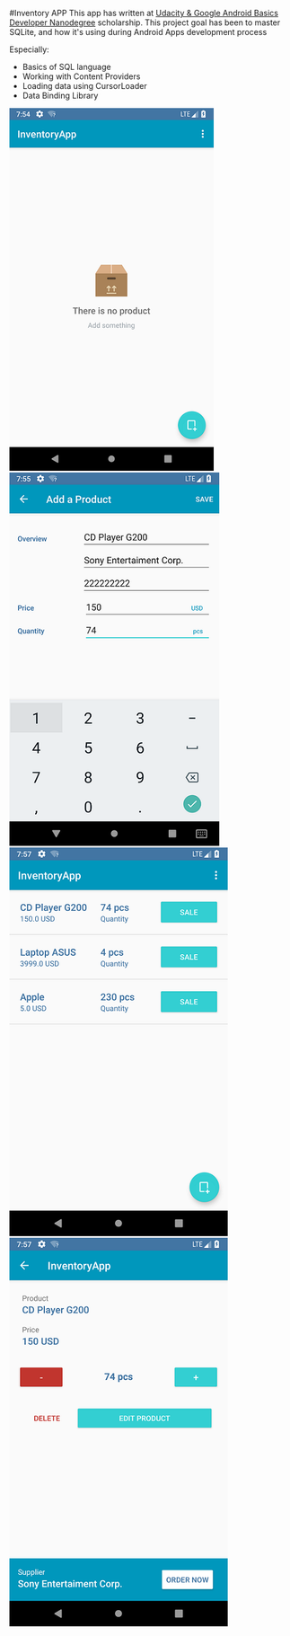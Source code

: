 #Inventory APP
This app has written at [Udacity & Google Android Basics Developer Nanodegree](https://eu.udacity.com/course/android-basics-nanodegree-by-google--nd803) scholarship.
This project goal has been to master SQLite, and how it's using during Android Apps development process
 
 Especially:
 * Basics of SQL language
 * Working with Content Providers
 * Loading data using CursorLoader
 * Data Binding Library
 
 ![Alt text](/screenshots/inventory_app1.png?raw=true "Inventory app - screenshot 1")
 ![Alt text](/screenshots/inventory_app2.png?raw=true "Inventory app - screenshot 2")
 ![Alt text](/screenshots/inventory_app3.png?raw=true "Inventory app - screenshot 3")
 ![Alt text](/screenshots/inventory_app4.png?raw=true "Inventory app - screenshot 4")